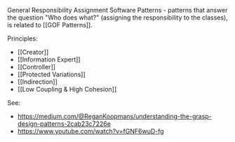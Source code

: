 General Responsibility Assignment Software Patterns - patterns that answer the question "Who does what?" (assigning the responsibility to the classes), is related to [[GOF Patterns]].

Principles:
- [[Creator]]
- [[Information Expert]]
- [[Controller]]
- [[Protected Variations]]
- [[Indirection]]
- [[Low Coupling & High Cohesion]]

See:
- https://medium.com/@ReganKoopmans/understanding-the-grasp-design-patterns-2cab23c7226e
- https://www.youtube.com/watch?v=fGNF6wuD-fg